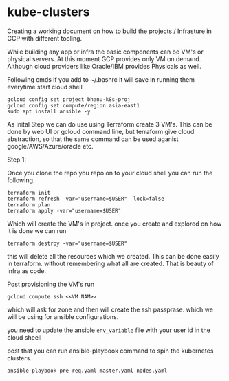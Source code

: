 # kube-clusters

Creating a working document on how to build the projects / Infrasture in GCP with different tooling.

While building any app or infra the basic components can be VM's or physical servers. At this moment GCP provides only VM on demand. Although cloud providers like Oracle/IBM provides Physicals as well.

Following cmds if you add to ~/.bashrc it will save in running them everytime start cloud shell
```
gcloud config set project bhanu-k8s-proj
gcloud config set compute/region asia-east1
sudo apt install ansible -y
```
As inital Step we can do use using Terraform create 3 VM's. This can be done by web UI or gcloud command line, but terraform give cloud abstraction, so that the same command can be used aganist google/AWS/Azure/oracle etc.

Step 1:

Once you clone the repo you repo on to your cloud shell you can run the following.
```
terraform init 
terraform refresh -var="username=$USER" -lock=false
terraform plan 
terraform apply -var="username=$USER"
```
Which will create the VM's in project. once you create and explored on how it is done we can run

```
terraform destroy -var="username=$USER"
```
this will delete all the resources which we created. This can be done easily in terraform. without remembering what all are created. That is beauty of infra as code.

Post provisioning the VM's 
run

```
gcloud compute ssh <<VM NAM>>
```

which will ask for zone and then will create the ssh passprase. which we will be using for ansible configurations.

you need to update the ansible  ``` env_variable ``` file with your user id in the cloud sheell

post that you can run ansible-playbook command to spin the kubernetes clusters.

```
ansible-playbook pre-req.yaml master.yaml nodes.yaml
```


